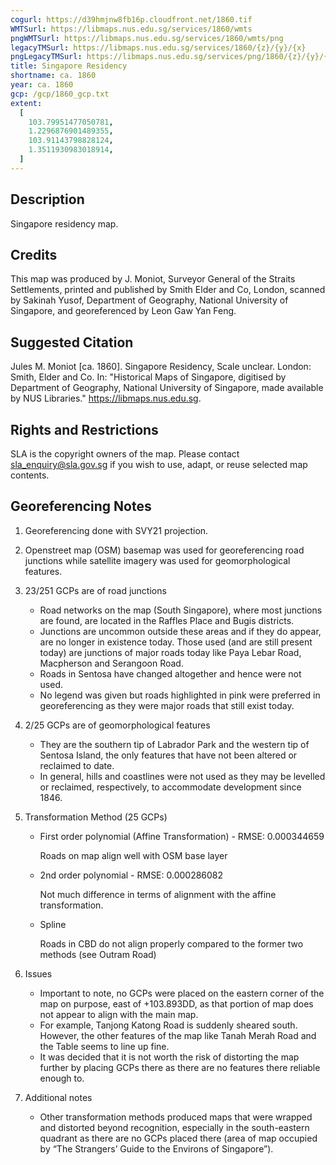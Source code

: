 ```yaml
---
cogurl: https://d39hmjnw8fb16p.cloudfront.net/1860.tif
WMTSurl: https://libmaps.nus.edu.sg/services/1860/wmts
pngWMTSurl: https://libmaps.nus.edu.sg/services/1860/wmts/png
legacyTMSurl: https://libmaps.nus.edu.sg/services/1860/{z}/{y}/{x}
pngLegacyTMSurl: https://libmaps.nus.edu.sg/services/png/1860/{z}/{y}/{x}
title: Singapore Residency
shortname: ca. 1860
year: ca. 1860
gcp: /gcp/1860_gcp.txt
extent:
  [
    103.79951477050781,
    1.2296876901489355,
    103.91143798828124,
    1.3511930983018914,
  ]
---
```


## Description

Singapore residency map.

## Credits

This map was produced by J. Moniot, Surveyor General of the Straits Settlements, printed and published by Smith Elder and Co, London, scanned by Sakinah Yusof, Department of Geography, National University of Singapore, and georeferenced by Leon Gaw Yan Feng.

## Suggested Citation

Jules M. Moniot [ca. 1860]. Singapore Residency, Scale unclear. London: Smith, Elder and Co. In: "Historical Maps of Singapore, digitised by Department of Geography, National University of Singapore, made available by NUS Libraries." https://libmaps.nus.edu.sg.

## Rights and Restrictions

SLA is the copyright owners of the map. Please contact sla_enquiry@sla.gov.sg if you wish to use, adapt, or reuse selected map contents.

## Georeferencing Notes

1. Georeferencing done with SVY21 projection.

2. Openstreet map (OSM) basemap was used for georeferencing road junctions while satellite imagery was used for geomorphological features.

3. 23/251 GCPs are of road junctions

   - Road networks on the map (South Singapore), where most junctions are found, are located in the Raffles Place and Bugis districts.
   - Junctions are uncommon outside these areas and if they do appear, are no longer in existence today. Those used (and are still present today) are junctions of major roads today like Paya Lebar Road, Macpherson and Serangoon Road.
   - Roads in Sentosa have changed altogether and hence were not used.
   - No legend was given but roads highlighted in pink were preferred in georeferencing as they were major roads that still exist today.

4. 2/25 GCPs are of geomorphological features

   - They are the southern tip of Labrador Park and the western tip of Sentosa Island, the only features that have not been altered or reclaimed to date.
   - In general, hills and coastlines were not used as they may be levelled or reclaimed, respectively, to accommodate development since 1846.

5. Transformation Method (25 GCPs)

   - First order polynomial (Affine Transformation) - RMSE: 0.000344659

     Roads on map align well with OSM base layer

   - 2nd order polynomial - RMSE: 0.000286082

     Not much difference in terms of alignment with the affine transformation.

   - Spline

     Roads in CBD do not align properly compared to the former two methods (see Outram Road)

6. Issues

   - Important to note, no GCPs were placed on the eastern corner of the map on purpose, east of +103.893DD, as that portion of map does not appear to align with the main map.
   - For example, Tanjong Katong Road is suddenly sheared south. However, the other features of the map like Tanah Merah Road and the Table seems to line up fine.
   - It was decided that it is not worth the risk of distorting the map further by placing GCPs there as there are no features there reliable enough to.

7. Additional notes

   - Other transformation methods produced maps that were wrapped and distorted beyond recognition, especially in the south-eastern quadrant as there are no GCPs placed there (area of map occupied by “The Strangers’ Guide to the Environs of Singapore”).
